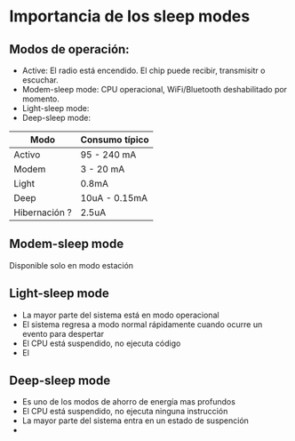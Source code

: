 # Importancia de los sleep modes

## Modos de operación:

- Active: El radio está encendido. El chip puede recibir, transmisitr o escuchar.
- Modem-sleep mode: CPU operacional, WiFi/Bluetooth deshabilitado por momento.
- Light-sleep mode:
- Deep-sleep mode:

| Modo          | Consumo típico |
| ------------- | -------------- |
| Activo        | 95 - 240 mA    |
| Modem         | 3 - 20 mA      |
| Light         | 0.8mA          |
| Deep          | 10uA - 0.15mA  |
| Hibernación ? | 2.5uA          |

## Modem-sleep mode

Disponible solo en modo estación

## Light-sleep mode

- La mayor parte del sistema está en modo operacional
- El sistema regresa a modo normal rápidamente cuando ocurre un evento para despertar
- El CPU está suspendido, no ejecuta código
- El

## Deep-sleep mode

- Es uno de los modos de ahorro de energía mas profundos
- El CPU está suspendido, no ejecuta ninguna instrucción
- La mayor parte del sistema entra en un estado de suspención
-
